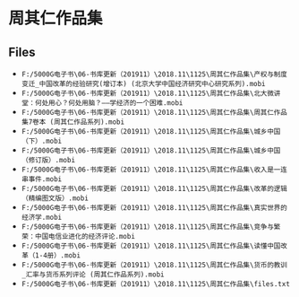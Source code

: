 # 周其仁作品集

## Files

- `F:/5000G电子书\06-书库更新（201911）\2018.11\1125\周其仁作品集\产权与制度变迁_中国改革的经验研究(增订本) (北京大学中国经济研究中心研究系列).mobi`
- `F:/5000G电子书\06-书库更新（201911）\2018.11\1125\周其仁作品集\北大微讲堂：何处用心？何处用脑？——学经济的一个困难.mobi`
- `F:/5000G电子书\06-书库更新（201911）\2018.11\1125\周其仁作品集\周其仁作品集7卷本 (周其仁作品系列).mobi`
- `F:/5000G电子书\06-书库更新（201911）\2018.11\1125\周其仁作品集\城乡中国（下）.mobi`
- `F:/5000G电子书\06-书库更新（201911）\2018.11\1125\周其仁作品集\城乡中国（修订版）.mobi`
- `F:/5000G电子书\06-书库更新（201911）\2018.11\1125\周其仁作品集\收入是一连串事件.mobi`
- `F:/5000G电子书\06-书库更新（201911）\2018.11\1125\周其仁作品集\改革的逻辑（精编图文版）.mobi`
- `F:/5000G电子书\06-书库更新（201911）\2018.11\1125\周其仁作品集\真实世界的经济学.mobi`
- `F:/5000G电子书\06-书库更新（201911）\2018.11\1125\周其仁作品集\竞争与繁荣：中国电信业进化的经济评论.mobi`
- `F:/5000G电子书\06-书库更新（201911）\2018.11\1125\周其仁作品集\读懂中国改革（1-4册）.mobi`
- `F:/5000G电子书\06-书库更新（201911）\2018.11\1125\周其仁作品集\货币的教训_汇率与货币系列评论 (周其仁作品系列).mobi`
- `F:/5000G电子书\06-书库更新（201911）\2018.11\1125\周其仁作品集\files.txt`
